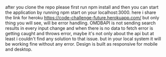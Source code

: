 after you clone the repo please first run npm install and then you can start the application by running npm start on your localhost:3000.
here i share the link for heroku https://code-challenge-future.herokuapp.com/ but only thing you will see, will be error handling.
OMDBAPI is not sending search results in every input change and when there is no data to fetch error is getting caught and throws error, maybe it's not only about the api but at least i couldn't find any solution to that issue. but in your local system it will be working fine without any error.
Design is built as responsive for mobile and desktop.

